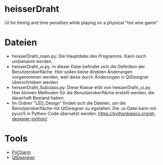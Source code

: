 # heisserDraht
UI for timing and time penalties while playing on a physical "hot wire game"

# Dateien
- heisserDraht_main.py: Die Hauptdatei des Programms. Kann noch umbenannt werden.
- heisserDraht_ui.py: In dieser Datei befindet sich die Definition der Benutzeroberfläche. Hier sollen keine direkten Änderungen vorgenommen werden, weil diese durch Änderungen in QtDesigner überschrieben werden.
- heisserDraht_Subclass.py: Diese Klasse erbt von heisserDraht_ui.py. Hier können Methoden für die Benutzeroberfläche erstellt werden, die dauerhaft Bestand haben.
- Im Ordner "LED_Design" finden sich die Dateien, um die Benutzeroberfläche mit QtDesigner zu egstalten. Die .ui-Datei kann mit pyuic5 in Python-Code übersetzt werden: https://pythonbasics.org/qt-designer-python/

# Tools
- [PyCharm](https://www.jetbrains.com/de-de/pycharm/download/download-thanks.html?platform=windows&code=PCC)
- [QtDesigner](https://pythonbasics.org/qt-designer-python/)
